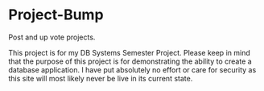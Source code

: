 # Project-Bump
Post and up vote projects.

This project is for my DB Systems Semester Project.
Please keep in mind that the purpose of this project is for demonstrating the ability to create a database application. I have put absolutely no effort or care for security as this site will most likely never be live in its current state. 
